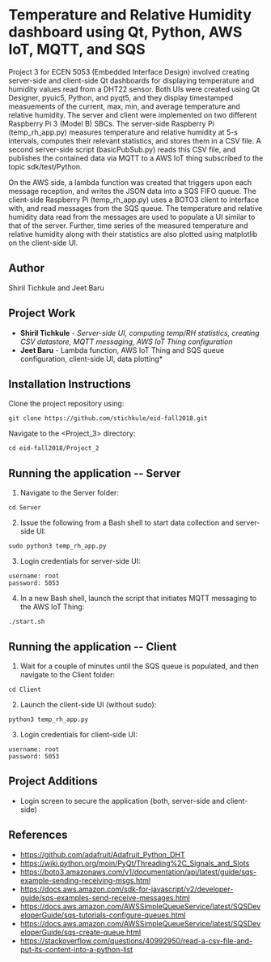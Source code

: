 # Temperature and Relative Humidity dashboard using Qt, Python, AWS IoT, MQTT, and SQS

Project 3 for ECEN 5053 (Embedded Interface Design) involved creating server-side and client-side Qt dashboards for displaying temperature and humidity values read from a DHT22 sensor.
Both UIs were created using Qt Designer, pyuic5, Python, and pyqt5, and they display timestamped measuements of the current, max, min, and average temperature and relative humidity.
The server and client were implemented on two different Raspberry Pi 3 (Model B) SBCs. The server-side Raspberry Pi (temp_rh_app.py) measures temperature and relative humidity at
5-s intervals, computes their relevant statistics, and stores them in a CSV file. A second server-side script (basicPubSub.py) reads this CSV file, and publishes the contained
data via MQTT to a AWS IoT thing subscribed to the topic sdk/test/Python.

On the AWS side, a lambda function was created that triggers upon each message reception, and writes the JSON data into a SQS FIFO queue. The client-side Raspberry Pi (temp_rh_app.py)
uses a BOTO3 client to interface with, and read messages from the SQS queue. The temperature and relative humidity data read from the messages are used to populate a UI similar to that
of the server. Further, time series of the measured temperature and relative humidity along with their statistics are also plotted using matplotlib on the client-side UI.

## Author

Shiril Tichkule and Jeet Baru

## Project Work

* **Shiril Tichkule** - *Server-side UI, computing temp/RH statistics, creating CSV datastore, MQTT messaging, AWS IoT Thing configuration*
* **Jeet Baru** - Lambda function, AWS IoT Thing and SQS queue configuration, client-side UI, data plotting*

## Installation Instructions

Clone the project repository using:

```
git clone https://github.com/stichkule/eid-fall2018.git
```

Navigate to the <Project_3> directory:
    
```
cd eid-fall2018/Project_2
```

## Running the application -- Server

1. Navigate to the Server folder:

```
cd Server
```

2. Issue the following from a Bash shell to start data collection and server-side UI:

```
sudo python3 temp_rh_app.py
```

3. Login credentials for server-side UI:

```
username: root
password: 5053
```

4. In a new Bash shell, launch the script that initiates MQTT messaging to the AWS IoT Thing:

```
./start.sh
```

## Running the application -- Client

1. Wait for a couple of minutes until the SQS queue is populated, and then navigate to the Client folder:

```
cd Client
```

2. Launch the client-side UI (without sudo):
    
```
python3 temp_rh_app.py
```

3. Login credentials for client-side UI:

```
username: root
password: 5053
```

## Project Additions

* Login screen to secure the application (both, server-side and client-side)

## References

* https://github.com/adafruit/Adafruit_Python_DHT
* https://wiki.python.org/moin/PyQt/Threading%2C_Signals_and_Slots
* https://boto3.amazonaws.com/v1/documentation/api/latest/guide/sqs-example-sending-receiving-msgs.html
* https://docs.aws.amazon.com/sdk-for-javascript/v2/developer-guide/sqs-examples-send-receive-messages.html
* https://docs.aws.amazon.com/AWSSimpleQueueService/latest/SQSDeveloperGuide/sqs-tutorials-configure-queues.html
* https://docs.aws.amazon.com/AWSSimpleQueueService/latest/SQSDeveloperGuide/sqs-create-queue.html
* https://stackoverflow.com/questions/40992950/read-a-csv-file-and-put-its-content-into-a-python-list